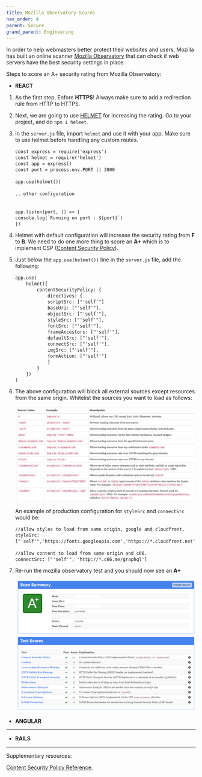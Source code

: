 ```yaml
---
title: Mozilla Observatory Scores
nav_order: 4
parent: Secure
grand_parent: Engineering
---
```

In order to help webmasters better protect their websites and users, Mozilla has built an online scanner [Mozilla Observatory](https://observatory.mozilla.org/) that can check if web servers have the best security settings in place.

Steps to score an A+ security rating from Mozilla Observatory:

- **REACT**

1. As the first step, Enfore **HTTPS**! Always make sure to add a redirection rule from HTTP to HTTPS.

2. Next, we are going to use [HELMET](https://helmetjs.github.io/) for increasing the rating. Go to your project, and do `npm i helmet`.

3. In the `server.js` file, import `helmet` and use it with your app. Make sure to use helmet before handling any custom routes.

    ```
    const express = require('express')
    const helmet = require('helmet')
    const app = express()
    const port = process.env.PORT || 3000

    app.use(helmet())

    ...other configuration


    app.listen(port, () => {
    console.log(`Running on port : ${port}`)
    })
    ```


4. Helmet with default configuration will increase the security rating from **F** to **B**. We need to do one more thing to score an **A+** which is to implement CSP ([Content Security Policy](https://developer.mozilla.org/en-US/docs/Web/HTTP/CSP)).

5. Just below the `app.use(helmet())` line in the `server.js` file, add the following:

    ```
    app.use(
        helmet({
            contentSecurityPolicy: {
                directives: {
                scriptSrc: ["'self'"]
                baseUri: ["'self'"],
                objectSrc: ["'self'"],
                styleSrc: ["'self'"],
                fontSrc: ["'self'"],
                frameAncestors: ["'self'"],
                defaultSrc: ["'self'"],
                connectSrc: ["'self'"],
                imgSrc: ["'self'"],
                formAction: ["'self'"]
                }
            }
        })
    )
    ```
6. The above configuration will block all external sources except resources from the same origin. Whitelist the sources you want to load as follows: 

    [![content-security-policy-source-reference](/assets/images/content-security-policy-source-reference.png)](/assets/images/content-security-policy-source-reference.png)

    An example of production configuration for `styleSrc` and `connectSrc` would be:

    ```
    //allow styles to load from same origin, google and cloudfront.
    styleSrc: ["'self'",'https://fonts.googleapis.com','https://*.cloudfront.net']

    //allow content to load from same origin and c66.
    connectSrc: ["'self'", 'http://*.c66.me/graphql']

    ```
7. Re-run the mozilla observatory test and you should now see an **A+**

    [![mozilla-observatory-max-score](/assets/images/mozilla-observatory-max-score.png)](/assets/images/mozilla-observatory-max-score.png)

- **ANGULAR**

---

- **RAILS**

---



Supplementary resources:

[Content Security Policy Reference](https://content-security-policy.com/).
